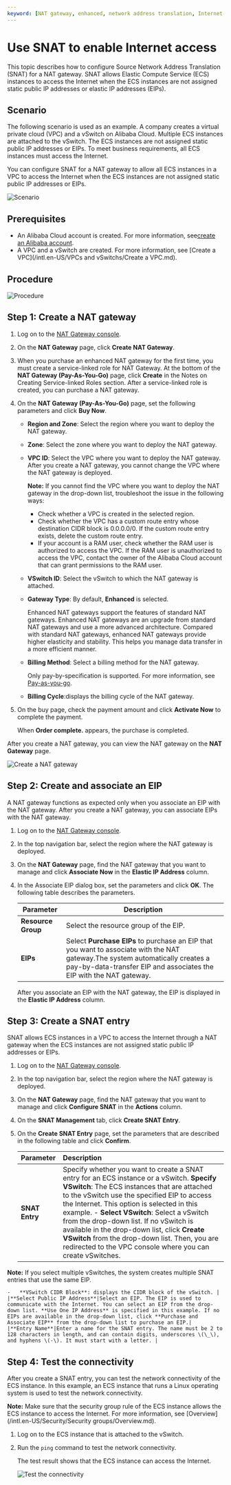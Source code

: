 ```yaml
---
keyword: [NAT gateway, enhanced, network address translation, Internet-facing services, Internet access]
---
```


# Use SNAT to enable Internet access

This topic describes how to configure Source Network Address Translation \(SNAT\) for a NAT gateway. SNAT allows Elastic Compute Service \(ECS\) instances to access the Internet when the ECS instances are not assigned static public IP addresses or elastic IP addresses \(EIPs\).

## Scenario

The following scenario is used as an example. A company creates a virtual private cloud \(VPC\) and a vSwitch on Alibaba Cloud. Multiple ECS instances are attached to the vSwitch. The ECS instances are not assigned static public IP addresses or EIPs. To meet business requirements, all ECS instances must access the Internet.

You can configure SNAT for a NAT gateway to allow all ECS instances in a VPC to access the Internet when the ECS instances are not assigned static public IP addresses or EIPs.

![Scenario](https://static-aliyun-doc.oss-accelerate.aliyuncs.com/assets/img/en-US/7738039951/p149166.png)

## Prerequisites

-   An Alibaba Cloud account is created. For more information, see[create an Alibaba account](https://account.alibabacloud.com/register/intl_register.htm).
-   A VPC and a vSwitch are created. For more information, see [Create a VPC](/intl.en-US/VPCs and vSwitchs/Create a VPC.md).

## Procedure

![Procedure](https://static-aliyun-doc.oss-accelerate.aliyuncs.com/assets/img/en-US/7738039951/p149588.png)

## Step 1: Create a NAT gateway

1.  Log on to the [NAT Gateway console](https://vpc.console.aliyun.com/nat).

2.  On the **NAT Gateway** page, click **Create NAT Gateway**.

3.  When you purchase an enhanced NAT gateway for the first time, you must create a service-linked role for NAT Gateway. At the bottom of the **NAT Gateway \(Pay-As-You-Go\)** page, click **Create** in the Notes on Creating Service-linked Roles section. After a service-linked role is created, you can purchase a NAT gateway.

4.  On the **NAT Gateway \(Pay-As-You-Go\)** page, set the following parameters and click **Buy Now**.

    -   **Region and Zone**: Select the region where you want to deploy the NAT gateway.
    -   **Zone**: Select the zone where you want to deploy the NAT gateway.
    -   **VPC ID**: Select the VPC where you want to deploy the NAT gateway. After you create a NAT gateway, you cannot change the VPC where the NAT gateway is deployed.

        **Note:** If you cannot find the VPC where you want to deploy the NAT gateway in the drop-down list, troubleshoot the issue in the following ways:

        -   Check whether a VPC is created in the selected region.
        -   Check whether the VPC has a custom route entry whose destination CIDR block is 0.0.0.0/0. If the custom route entry exists, delete the custom route entry.
        -   If your account is a RAM user, check whether the RAM user is authorized to access the VPC. If the RAM user is unauthorized to access the VPC, contact the owner of the Alibaba Cloud account that can grant permissions to the RAM user.
    -   **VSwitch ID**: Select the vSwitch to which the NAT gateway is attached.
    -   **Gateway Type**: By default, **Enhanced** is selected.

        Enhanced NAT gateways support the features of standard NAT gateways. Enhanced NAT gateways are an upgrade from standard NAT gateways and use a more advanced architecture. Compared with standard NAT gateways, enhanced NAT gateways provide higher elasticity and stability. This helps you manage data transfer in a more efficient manner.

    -   **Billing Method**: Select a billing method for the NAT gateway.

        Only pay-by-specification is supported. For more information, see [Pay-as-you-go](/intl.en-US/Pricing/Pay-as-you-go.md).

    -   **Billing Cycle**:displays the billing cycle of the NAT gateway.
5.  On the buy page, check the payment amount and click **Activate Now** to complete the payment.

    When **Order complete.** appears, the purchase is completed.


After you create a NAT gateway, you can view the NAT gateway on the **NAT Gateway** page.

![Create a NAT gateway](../images/p224758.png)

## Step 2: Create and associate an EIP

A NAT gateway functions as expected only when you associate an EIP with the NAT gateway. After you create a NAT gateway, you can associate EIPs with the NAT gateway.

1.  Log on to the [NAT Gateway console](https://vpc.console.aliyun.com/nat).

2.  In the top navigation bar, select the region where the NAT gateway is deployed.

3.  On the **NAT Gateway** page, find the NAT gateway that you want to manage and click **Associate Now** in the **Elastic IP Address** column.

4.  In the Associate EIP dialog box, set the parameters and click **OK**. The following table describes the parameters.

    |Parameter|Description|
    |---------|-----------|
    |**Resource Group**|Select the resource group of the EIP.|
    |**EIPs**|Select **Purchase EIPs** to purchase an EIP that you want to associate with the NAT gateway.The system automatically creates a pay-by-data-transfer EIP and associates the EIP with the NAT gateway. |

    After you associate an EIP with the NAT gateway, the EIP is displayed in the **Elastic IP Address** column.


## Step 3: Create a SNAT entry

SNAT allows ECS instances in a VPC to access the Internet through a NAT gateway when the ECS instances are not assigned static public IP addresses or EIPs.

1.  Log on to the [NAT Gateway console](https://vpc.console.aliyun.com/nat).

2.  In the top navigation bar, select the region where the NAT gateway is deployed.

3.  On the **NAT Gateway** page, find the NAT gateway that you want to manage and click **Configure SNAT** in the **Actions** column.

4.  On the **SNAT Management** tab, click **Create SNAT Entry**.

5.  On the **Create SNAT Entry** page, set the parameters that are described in the following table and click **Confirm**.

    |Parameter|Description|
    |:--------|:----------|
    |**SNAT Entry**|Specify whether you want to create a SNAT entry for an ECS instance or a vSwitch. **Specify VSwitch**: The ECS instances that are attached to the vSwitch use the specified EIP to access the Internet. This option is selected in this example.    -   **Select VSwitch**: Select a vSwitch from the drop-down list. If no vSwitch is available in the drop-down list, click **Create VSwitch** from the drop-down list. Then, you are redirected to the VPC console where you can create vSwitches.

**Note:** If you select multiple vSwitches, the system creates multiple SNAT entries that use the same EIP.

    -   **VSwitch CIDR Block**: displays the CIDR block of the vSwitch. |
    |**Select Public IP Address**|Select an EIP. The EIP is used to communicate with the Internet. You can select an EIP from the drop-down list. **Use One IP Address** is specified in this example. If no EIPs are available in the drop-down list, click **Purchase and Associate EIP** from the drop-down list to purchase an EIP.|
    |**Entry Name**|Enter a name for the SNAT entry. The name must be 2 to 128 characters in length, and can contain digits, underscores \(\_\), and hyphens \(-\). It must start with a letter. |


## Step 4: Test the connectivity

After you create a SNAT entry, you can test the network connectivity of the ECS instance. In this example, an ECS instance that runs a Linux operating system is used to test the network connectivity.

**Note:** Make sure that the security group rule of the ECS instance allows the ECS instance to access the Internet. For more information, see [Overview](/intl.en-US/Security/Security groups/Overview.md).

1.  Log on to the ECS instance that is attached to the vSwitch.

2.  Run the `ping` command to test the network connectivity.

    The test result shows that the ECS instance can access the Internet.

    ![Test the connectivity](https://static-aliyun-doc.oss-accelerate.aliyuncs.com/assets/img/en-US/8738039951/p149291.png)


